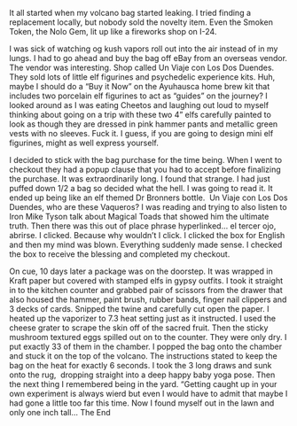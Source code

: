 It all started when my volcano bag started leaking. I tried finding a replacement locally, but nobody sold the novelty item. Even the Smoken Token, the Nolo Gem, lit up like a fireworks shop on I-24. 

I was sick of watching og kush vapors roll out into the air instead of in my lungs. I had to go ahead and buy the bag off eBay from an overseas vendor. The vendor was interesting. Shop called Un Viaje con Los Dos Duendes. They sold lots of little elf figurines and psychedelic experience kits. Huh, maybe I should do a “Buy it Now” on the Ayuhausca home brew kit that includes two porcelain elf figurines to act as “guides” on the journey? I looked around as I was eating Cheetos and laughing out loud to myself thinking about going on a trip with these two 4” elfs carefully painted to look as though they are dressed in pink hammer pants and metallic green vests with no sleeves. Fuck it. I guess, if you are going to design mini elf figurines, might as well express yourself. 

I decided to stick with the bag purchase for the time being. When I went to checkout they had a popup clause that you had to accept before finalizing the purchase. It was extraordinarily long. I found that strange. I had just puffed down 1/2 a bag so decided what the hell. I was going to read it. It ended up being like an elf themed Dr Bronners bottle.  Un Viaje con Los Dos Duendes, who are these Vaqueros? I was reading and trying to also listen to Iron Mike Tyson talk about Magical Toads that showed him the ultimate truth. Then there was this out of place phrase hyperlinked… el tercer ojo, abrirse. I clicked. Because why wouldn’t I click. I clicked the box for English and then my mind was blown. Everything suddenly made sense. I checked the box to receive the blessing and completed my checkout. 

On cue, 10 days later a package was on the doorstep. It was wrapped in Kraft paper but covered with stamped elfs in gypsy outfits. I took it straight in to the kitchen counter and grabbed pair of scissors from the drawer that also housed the hammer, paint brush, rubber bands, finger nail clippers and 3 decks of cards. Snipped the twine and carefully cut open the paper. I heated up the vaporizer to 7.3 heat setting just as it instructed. I used the cheese grater to scrape the skin off of the sacred fruit. Then the sticky mushroom textured eggs spilled out on to the counter. They were only dry. I put exactly 33 of them in the chamber. I popped the bag onto the chamber and stuck it on the top of the volcano. The instructions stated to keep the bag on the heat for exactly 6 seconds. I took the 3 long draws and sunk onto the rug,  dropping straight into a deep happy baby yoga pose. Then the next thing I remembered being in the yard. “Getting caught up in your own experiment is always wierd but even I would have to admit that maybe I had gone a little too far this time. Now I found myself out in the lawn and only one inch tall… The End
